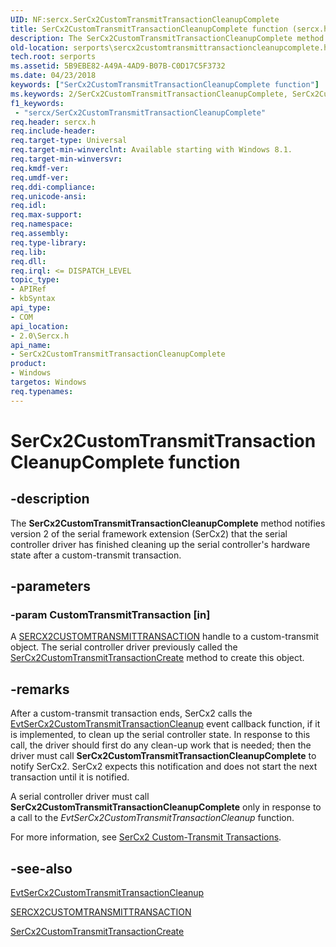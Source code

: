 ```yaml
---
UID: NF:sercx.SerCx2CustomTransmitTransactionCleanupComplete
title: SerCx2CustomTransmitTransactionCleanupComplete function (sercx.h)
description: The SerCx2CustomTransmitTransactionCleanupComplete method notifies version 2 of the serial framework extension (SerCx2) that the serial controller driver has finished cleaning up the serial controller's hardware state after a custom-transmit transaction.
old-location: serports\sercx2customtransmittransactioncleanupcomplete.htm
tech.root: serports
ms.assetid: 5B9EBE82-A49A-4AD9-B07B-C0D17C5F3732
ms.date: 04/23/2018
keywords: ["SerCx2CustomTransmitTransactionCleanupComplete function"]
ms.keywords: 2/SerCx2CustomTransmitTransactionCleanupComplete, SerCx2CustomTransmitTransactionCleanupComplete, SerCx2CustomTransmitTransactionCleanupComplete method [Serial Ports], serports.sercx2customtransmittransactioncleanupcomplete
f1_keywords:
 - "sercx/SerCx2CustomTransmitTransactionCleanupComplete"
req.header: sercx.h
req.include-header: 
req.target-type: Universal
req.target-min-winverclnt: Available starting with Windows 8.1.
req.target-min-winversvr: 
req.kmdf-ver: 
req.umdf-ver: 
req.ddi-compliance: 
req.unicode-ansi: 
req.idl: 
req.max-support: 
req.namespace: 
req.assembly: 
req.type-library: 
req.lib: 
req.dll: 
req.irql: <= DISPATCH_LEVEL
topic_type:
- APIRef
- kbSyntax
api_type:
- COM
api_location:
- 2.0\Sercx.h
api_name:
- SerCx2CustomTransmitTransactionCleanupComplete
product:
- Windows
targetos: Windows
req.typenames: 
---
```


# SerCx2CustomTransmitTransactionCleanupComplete function


## -description


The <b>SerCx2CustomTransmitTransactionCleanupComplete</b> method notifies version 2 of the serial framework extension (SerCx2) that the serial controller driver has finished cleaning up the serial controller's hardware state after a custom-transmit transaction.


## -parameters




### -param CustomTransmitTransaction [in]

A <a href="https://docs.microsoft.com/windows-hardware/drivers/serports/sercx2-object-handles">SERCX2CUSTOMTRANSMITTRANSACTION</a> handle to a custom-transmit object. The serial controller driver previously called the <a href="https://docs.microsoft.com/windows-hardware/drivers/ddi/sercx/nf-sercx-sercx2customtransmittransactioncreate">SerCx2CustomTransmitTransactionCreate</a> method to create this object.


## -remarks



After a custom-transmit transaction ends, SerCx2 calls the <a href="https://docs.microsoft.com/windows-hardware/drivers/ddi/sercx/nc-sercx-evt_sercx2_custom_transmit_transaction_cleanup">EvtSerCx2CustomTransmitTransactionCleanup</a> event callback function, if it is implemented, to clean up the serial controller state. In response to this call, the driver should first do any clean-up work that is needed; then the driver must call <b>SerCx2CustomTransmitTransactionCleanupComplete</b> to notify SerCx2. SerCx2 expects this notification and does not start the next transaction until it is notified.

A serial controller driver must call <b>SerCx2CustomTransmitTransactionCleanupComplete</b> only in response to a call to the <i>EvtSerCx2CustomTransmitTransactionCleanup</i> function.

For more information, see <a href="https://docs.microsoft.com/previous-versions/dn265320(v=vs.85)">SerCx2 Custom-Transmit Transactions</a>.




## -see-also




<a href="https://docs.microsoft.com/windows-hardware/drivers/ddi/sercx/nc-sercx-evt_sercx2_custom_transmit_transaction_cleanup">EvtSerCx2CustomTransmitTransactionCleanup</a>



<a href="https://docs.microsoft.com/windows-hardware/drivers/serports/sercx2-object-handles">SERCX2CUSTOMTRANSMITTRANSACTION</a>



<a href="https://docs.microsoft.com/windows-hardware/drivers/ddi/sercx/nf-sercx-sercx2customtransmittransactioncreate">SerCx2CustomTransmitTransactionCreate</a>
 

 


